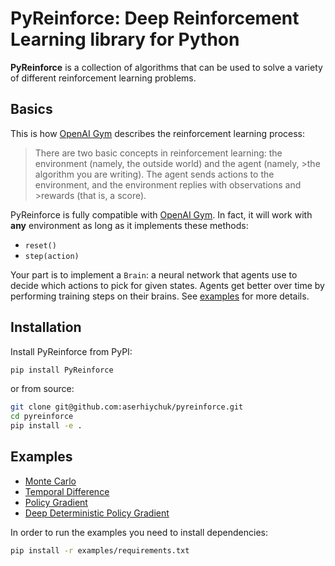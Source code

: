 # PyReinforce: Deep Reinforcement Learning library for Python
**PyReinforce** is a collection of algorithms that can be used to solve a variety of different reinforcement learning problems.

## Basics
This is how [OpenAI Gym](https://gym.openai.com/) describes the reinforcement learning process:
>There are two basic concepts in reinforcement learning: the environment (namely, the outside world) and the agent (namely, >the algorithm you are writing). The agent sends actions to the environment, and the environment replies with observations and >rewards (that is, a score).

PyReinforce is fully compatible with [OpenAI Gym](https://gym.openai.com/). In fact, it will work with **any** environment as long as it implements these methods:
* `reset()`
* `step(action)`

Your part is to implement a `Brain`: a neural network that agents use to decide which actions to pick for given states. Agents get better over time by performing training steps on their brains. See [examples](examples) for more details.

## Installation
Install PyReinforce from PyPI:
```bash
pip install PyReinforce
```
or from source:
```bash
git clone git@github.com:aserhiychuk/pyreinforce.git
cd pyreinforce
pip install -e .
```

## Examples
* [Monte Carlo](examples/MonteCarlo.ipynb)
* [Temporal Difference](examples/TemporalDifference.ipynb)
* [Policy Gradient](examples/PolicyGradient.ipynb)
* [Deep Deterministic Policy Gradient](examples/DDPG.ipynb)

In order to run the examples you need to install dependencies:
```bash
pip install -r examples/requirements.txt
```
